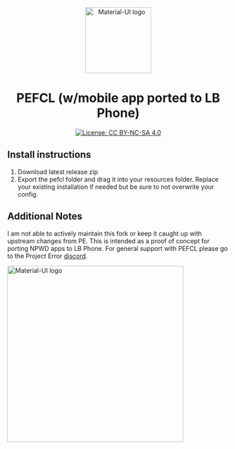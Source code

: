 <div align="center">
    <img href="https://projecterror.dev" width="150" src="https://i.tasoagc.dev/c1pD" alt="Material-UI logo" />
</div>
<h1 align="center">PEFCL (w/mobile app ported to LB Phone)</h1>

<div align="center">

[![License: CC BY-NC-SA 4.0](https://img.shields.io/badge/License-CC_BY--NC--SA_4.0-lightgrey.svg)](https://creativecommons.org/licenses/by-nc-sa/4.0/)

</div>

## Install instructions
1. Download latest release zip
2. Export the pefcl folder and drag it into your resources folder. Replace your existing installation if needed but be sure to not overwrite your config.

## Additional Notes
I am not able to actively maintain this fork or keep it caught up with upstream changes from PE. This is intended as a proof of concept for porting NPWD apps to LB Phone. For general support with PEFCL please go to the Project Error [discord](https://discord.gg/DwKrMwCHX3).

<img href="https://projecterror.dev" width="400" src="https://cdn.discordapp.com/attachments/428739555429187585/1096644101186801734/image.png" alt="Material-UI logo" />

